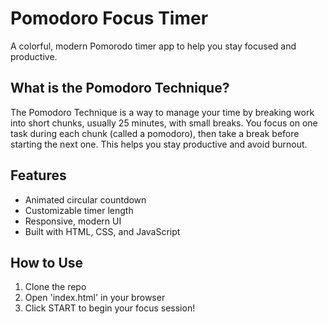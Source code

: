 # Pomodoro Focus Timer
A colorful, modern Pomorodo timer app to help you stay focused and productive.

## What is the Pomodoro Technique?
The Pomodoro Technique is a way to manage your time by breaking work into short chunks, usually 25 minutes, with small breaks. You focus on one task during each chunk (called a pomodoro), then take a break before starting the next one. This helps you stay productive and avoid burnout.

## Features
- Animated circular countdown
- Customizable timer length
- Responsive, modern UI
- Built with HTML, CSS, and JavaScript

## How to Use
1. Clone the repo
2. Open 'index.html' in your browser
3. Click START to begin your focus session!
